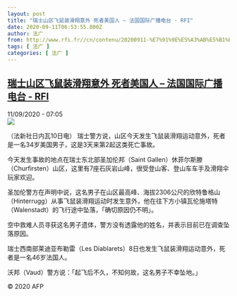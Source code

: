 ```yaml
---
layout: post
title: "瑞士山区飞鼠装滑翔意外 死者美国人 – 法国国际广播电台 - RFI"
date: 2020-09-11T06:53:55.000Z
author: 法广
from: http://www.rfi.fr//cn/contenu/20200911-%E7%91%9E%E5%A3%AB%E5%B1%B1%E5%8C%BA%E9%A3%9E%E9%BC%A0%E8%A3%85%E6%BB%91%E7%BF%94%E6%84%8F%E5%A4%96-%E6%AD%BB%E8%80%85%E7%BE%8E%E5%9B%BD%E4%BA%BA
tags: [ 法广 ]
categories: [ 法广 ]
---
```

<!--1599807235000-->
[瑞士山区飞鼠装滑翔意外 死者美国人 – 法国国际广播电台 - RFI](http://www.rfi.fr//cn/contenu/20200911-%E7%91%9E%E5%A3%AB%E5%B1%B1%E5%8C%BA%E9%A3%9E%E9%BC%A0%E8%A3%85%E6%BB%91%E7%BF%94%E6%84%8F%E5%A4%96-%E6%AD%BB%E8%80%85%E7%BE%8E%E5%9B%BD%E4%BA%BA)
------

<div>
<div>11/09/2020 - 07:05</div><img src="https://s.rfi.fr/media/display/6ae1c5ee-f3f1-11ea-a16d-005056a98db9/w:310/p:16x9/int0005b.200911130501.jpg"><div class="t-content__body u-clearfix"><p>（法新社日内瓦10日电）    瑞士警方说，山区今天发生飞鼠装滑翔运动意外，死者是一名34岁美国男子，这是3天来第2起这类死亡事故。</p><p>    今天发生事故的地点在瑞士东北部圣加伦邦（Saint Gallen）休菲尔斯滕（Churfirsten）山区，这里有7座石灰岩山峰，很受登山客、登山车车手及滑翔伞玩家欢迎。</p><p>    圣加伦警方在声明中说，这名男子在山区最高峰、海拔2306公尺的欣特鲁格山（Hinterrugg）从事飞鼠装滑翔运动时发生意外，他在往下方小镇瓦伦施塔特（Walenstadt）的飞行途中坠落，「确切原因仍不明」。</p><p>    空中救难人员寻获这名男子遗体，警方没有透露他的姓名，并表示目前已在调查坠落原因。</p><p>    瑞士西南部莱迪亚布勒雷（Les Diablarets）8日也发生飞鼠装滑翔运动意外，死者是一名46岁法国人。</p><p>    沃邦（Vaud）警方说：「起飞后不久，不知何故，这名男子不幸坠地。」</p><p class="t-copyright">© 2020 AFP</p>        </div>
</div>
